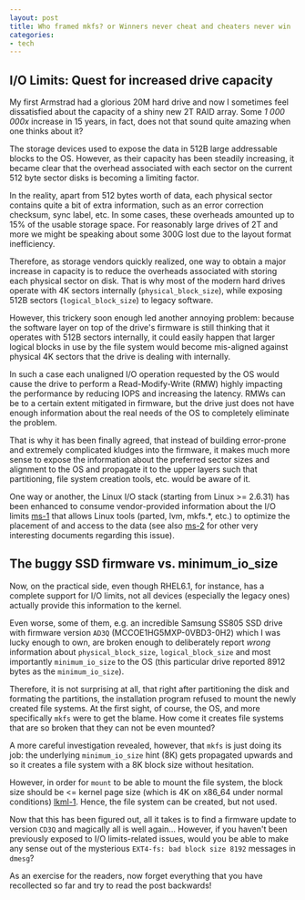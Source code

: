```yaml
---
layout: post
title: Who framed mkfs? or Winners never cheat and cheaters never win
categories:
- tech
---
```


I/O Limits: Quest for increased drive capacity
----------------------------------------------

My first Armstrad had a glorious 20M hard drive and now I sometimes feel dissatisfied about the capacity of a shiny new 2T RAID array. Some *1 000 000x* increase in 15 years, in fact, does not that sound quite amazing when one thinks about it?

The storage devices used to expose the data in 512B large addressable blocks to the OS. However, as their capacity has been steadily increasing, it became clear that the overhead associated with each sector on the current 512 byte sector disks is becoming a limiting factor.

In the reality, apart from 512 bytes worth of data, each physical sector contains quite a bit of extra information, such as an error correction checksum, sync label, etc. In some cases, these overheads amounted up to 15% of the usable storage space. For reasonably large drives of 2T and more we might be speaking about some 300G lost due to the layout format inefficiency.

Therefore, as storage vendors quickly realized, one way to obtain a major increase in capacity is to reduce the overheads associated with storing each physical sector on disk. That is why most of the modern hard drives operate with 4K sectors internally (`physical_block_size`), while exposing 512B sectors (`logical_block_size`) to legacy software.

However, this trickery soon enough led another annoying problem: because the software layer on top of the drive's firmware is still thinking that it operates with 512B sectors internally, it could easily happen that larger logical blocks in use by the file system would become mis-aligned against physical 4K sectors that the drive is dealing with internally.

In such a case each unaligned I/O operation requested by the OS would cause the drive to perform a Read-Modify-Write (RMW) highly impacting the performance by reducing IOPS and increasing the latency. RMWs can be to a certain extent mitigated in firmware, but the drive just does not have enough information about the real needs of the OS to completely eliminate the problem.

That is why it has been finally agreed, that instead of building error-prone and extremely complicated kludges into the firmware, it makes much more sense to expose the information about the preferred sector sizes and alignment to the OS and propagate it to the upper layers such that partitioning, file system creation tools, etc. would be aware of it.

One way or another, the Linux I/O stack (starting from Linux >= 2.6.31) has been enhanced to consume vendor-provided information about the I/O limits [ms-1] that allows Linux tools (parted, lvm, mkfs.\*, etc.) to optimize the placement of and access to the data (see also [ms-2] for other very interesting documents regarding this issue).

[ms-1]: http://people.redhat.com/msnitzer/docs/io-limits.txt "I/O Limits: block sizes, alignment and I/O hints"
[ms-2]: http://people.redhat.com/msnitzer/docs/ "Home page of Mike Snitzer, Red Hat"

The buggy SSD firmware vs. minimum_io_size
------------------------------------------

Now, on the practical side, even though RHEL6.1, for instance, has a complete support for I/O limits, not all devices (especially the legacy ones) actually provide this information to the kernel. 
 
Even worse, some of them, e.g. an incredible Samsung SS805 SSD drive with firmware version `AD3Q` (MCCOE1HG5MXP-0VBD3-0H2) which I was lucky enough to own, are broken enough to deliberately report *wrong* information about `physical_block_size`, `logical_block_size` and most importantly `minimum_io_size` to the OS (this particular drive reported 8912 bytes as the `minimum_io_size`).

Therefore, it is not surprising at all, that right after partitioning the disk and formating the partitions, the installation program refused to mount the newly created file systems. At the first sight, of course, the OS, and more specifically `mkfs` were to get the blame. How come it creates file systems that are so broken that they can not be even mounted?

A more careful investigation revealed, however, that `mkfs` is just doing its job: the underlying `minimum_io_size` hint (8K) gets propagated upwards and so it creates a file system with a 8K block size without hesitation.

However, in order for `mount` to be able to mount the file system, the block size should be <= kernel page size (which is 4K on x86_64 under normal conditions) [lkml-1]. Hence, the file system can be created, but not used.

[lkml-1]: http://lkml.org/lkml/2006/9/8/4

Now that this has been figured out, all it takes is to find a firmware update to version `CD3Q` and magically all is well again... However, if you haven't been previously exposed to I/O limits-related issues, would you be able to make any sense out of the mysterious `EXT4-fs: bad block size 8192` messages in `dmesg`?

As an exercise for the readers, now forget everything that you have recollected so far and try to read the post backwards!

